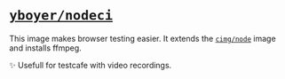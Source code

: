 # [`yboyer/nodeci`](https://hub.docker.com/r/yboyer/nodeci)

This image makes browser testing easier. It extends the [`cimg/node`](https://hub.docker.com/r/cimg/node) image and installs ffmpeg.

✨ Usefull for testcafe with video recordings.
